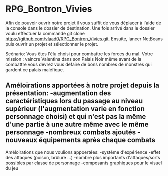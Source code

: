 # RPG_Bontron_Vivies 

Afin de pouvoir ouvrir notre projet il vous suffit de vous déplacer à l'aide de la console dans le dossier de destination.
Une fois arrivé dans le dossier voulu effectuer la commande git clone https://github.com/vlaad0/RPG_Bontron_Vivies.git.
Ensuite, lancer NetBeans puis ouvrir un projet et sélectionner le projet. 

Scénario:
Vous êtes l'élu choisi pour combattre les forces du mal. Votre mission : vaincre Valentina dans son Palais Noir même avant de la combattre vous devrez vous 
defaire de bons nombres de monstres qui gardent ce palais maléfique. 

Améloirations apportées à notre projet depuis la présentation:
-augmentation des caractéristiques lors du passage au niveau supérieur (l'augmentation varie en fonction personnage choisi) et qui n'est pas la même d'une 
partie à une autre même avec le même personnage
-nombreux combats ajoutés
-nouveaux équipements après chaque combats
-


Améloirations que nous voulions appoertées:
-système d'expérience
-effet des attaques (poison, brûlure ...)
-nombre plus importants d'attaques/sorts possibles par classe de personnage
-composants graphiques pour le visuel du jeu